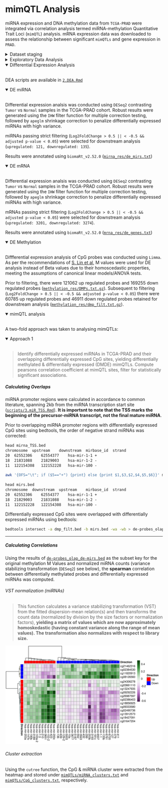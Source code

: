 # mimQTL Analysis

miRNA expression and DNA methylation data from `TCGA-PRAD` were integrated via correlation analysis termed miRNA-methylation Quantitative Trait Loci (`mimQTL`) analysis. mRNA expression data was downloaded to assess the relationship between significant `mimQTLs` and gene expression in `PRAD`.
<details>
<summary>Dataset staging</summary>
<br>

<details open>
<summary>miRNA expression</summary>
<br>

`TCGA-PRAD` miRNA counts were downloaded from the GDC portal:

```bash
gdc-client download -m mirna_meta/mirna_manifest -d mirna/
```

A brief explanation of the workflow used to generate the count matrix is given below:

###### [GDC miRNA workflow](https://github.com/bcgsc/mirna)

smRNA sequencing reads are mapped to the `GRCh38` build using `BWA-aln`. Next, the sequencing reads are annotated using `miRBase v21` and `UCSC` - sequencing reads are required to have at least a 3bp overlap with an annotated genomic region to be considered for annotation. It is important to note that due to the workflows reliance on `miRBase` annotations, it is not suitable for novel miRNA discovery. Customized perl scripts (`tcga.pl`) are used to generate the final expression files for GDC. 

Subsequent to the download of individual miRNA expression data, the data was merged into a single dataframe using customized functions in `R` ([`scripts/1.format_assays.Rmd`](scripts/1.format_assays.Rmd): # 1. miRNA Staging).

The `Metastatic` sample was removed, resulting in 52 `Normals` and 498 `Tumor` samples.
***
</details>

<details open>
<summary>DNA methylation</summary>
<br>

Raw DNA methylation data from `TCGA-PRAD` was downloaded from the GDC portal:

```bash
gdc-client download -m methylation_meta/methylation_manifest -d methylation/
```

A brief description of the generation of raw methylation data is given below:

###### [GDC Methylation workflow](https://github.com/zwdzwd/sesame)

`SeSAMe` offers correction to detection failures that occur in other DNA methylation array software commonly due to germline and somatic deletions by utilizing a novel way to calculate the significance of detected signals in methylation arrays. By correcting for these artifacts as well as other improvements to DNA methylation data processing, `SeSAMe` improves upon detection calling and quality control of processed DNA methylation data. `SeSAMe` output files include: two Masked Methylation Array IDAT files, one for each color channel, that contains channel data from a raw methylation array after masking potential genotyping information; and a subsequent Methylation Beta Value TXT file derived from the two Masked Methylation Array IDAT files, that displays the calculated methylation beta value for CpG sites.

The two Masked Methylation Array IDAT files were used in the analysis and processed using the `minfi` package in `R` ([`scripts/1.format_assays.Rmd`](scripts/1.format_assays.Rmd): # 3. Methylation staging)

Briefly, sample detection p-values were assessed as per recommended in the `minfi` tutorial:

> The method used by minfi to calculate detection p-values compares the total signal $(M+U)$ for each probe to the background signal level, which is estimated from the negative control probes. Very small p-values are indicative of a reliable signal whilst large p-values, for example >0.01, generally indicate a poor quality signal.

![Alt text](methylation_meta/pval_det.png?raw=true)

3 samples have p-values higher than 0.01 and are discarded from downstream analysis. 

As with the miRNA and mRNA assays, the `Metastatic` sample was removed, resulting in 50 `Normal` samples and 499 `Tumor` samples.

Quantile processing, removal of probes overlapping SNPs and [cross-reactive probes](methylation_meta/cross_reactive_probes.csv) was performed as per the minfi documentation.

***
</details>

<details open>
<summary>mRNA expression</summary>
<br>

`TCGA-PRAD` mRNA expression data was downloaded from the GDC portal [link to full workflow available here](https://www.biostars.org/p/9500223/).

```bash
gdc-client download -m rna_meta/mrna_manifest -d mrna/
```

###### [GDC mRNA workflow](https://github.com/akahles/icgc_rnaseq_align)

The mRNA Analysis pipeline begins with the Alignment Workflow, which is performed using a two-pass method with `STAR`. `STAR` aligns each read group separately and then merges the resulting alignments into one. As of release `v32`, which uses `STAR` to directly output `FPKM`, `RPKM`, and `TPM` values (`--quantMode TranscriptomeSAM GeneCounts`) `HTSeq` has been made redundant and is no longer used to generate gene level counts.

When staging the gene level counts, the `unstranded` column was selected to create the gene expression matrix for `TCGA-PRAD` ([`scripts/1.format_assays.Rmd`](scripts/1.format_assays.Rmd): # 2. mRNA staging).

Upon removal of the `Metastatic` sample, the number of samples was 50 `Normals` and 500 `Tumor` samples.

***
</details>
</details>

<details>
<summary> Exploratory Data Analysis</summary>
<br>

<details open>
<summary>miRNA EDA</summary>
<br>

Pearsons R2 correlation was computed between Principal Components 1:10 of variance stabilized miRNA expression data. Based on the results of the exploratory data analysis, the covariates 'age', 'ajcc tumor stage' and 'race' will not be included in the `DESeq2` generalized linear model.

![Alt text](mirna_meta/PCA_corr.png?raw=true "R2 correlation PC:Metadata")

![Alt text](mirna_meta/PCA_biplot.png?raw=true "PCA miRNA biplot")

</details>

<details open>
<summary>mRNA EDA</summary>
<br>

Pearsons R2 correlation was computed between Principal Components 1:10 of variance stabilized mRNA expression data. The covariate 'ajcc tumor stage' was correlated with PC3, however as PC3 only accounts for 5.36% variation in the dataset, this covariate was excluded from the analysis.

![Alt text](mrna_meta/PCA_corr.png?raw=true "R2 correlation PC:Metadata")

![Alt text](mrna_meta/PCA_biplot.png?raw=true "PCA mRNA biplot")

</details>

<details open>
<summary>DNA methylation EDA</summary>
<br>

MDS plot displaying the top 10,000 CpG sites in the TCGA-PRAD cohort given below.

![Alt text](methylation_meta/PCA_biplot.png?raw=true "MDS methyation biplot")

</details>
</details>

<details open>
<summary> Differential Expression Analysis</summary>
<br>

DEA scripts are available in [`2.DEA.Rmd`](scripts/DEA.Rmd)

<details open>
<summary>DE miRNA</summary>
<br>

Differential expression analsis was conducted using `DESeq2` contrasting `Tumor` vs `Normal` samples in the TCGA-PRAD cohort. Robust results were generated using the `IHW` filter function for multiple correction testing, followed by `apeglm` shrinkage correction to penalize differentially expressed miRNAs with high variance.

miRNAs passing strict filtering (`Log2FoldChange > 0.5 || < -0.5 && adjusted p-value < 0.05`) were selected for downstream analysis (`upregulated: 121, downregulated: 135`).

Results were annotated using `biomaRt_v2.52.0` ([`mirna_res/de_mirs.txt`](mirna_res/de_mirs.txt))
</details>

<details open>
<summary>DE mRNA</summary>
<br>

Differential expression analsis was conducted using `DESeq2` contrasting `Tumor` vs `Normal` samples in the TCGA-PRAD cohort. Robust results were generated using the `IHW` filter function for multiple correction testing, followed by `apeglm` shrinkage correction to penalize differentially expressed miRNAs with high variance.

mRNAs passing strict filtering (`Log2FoldChange > 0.5 || < -0.5 && adjusted p-value < 0.05`) were selected for downstream analysis (`upregulated: 3201, downregulated: 3274`).

Results were annotated using `biomaRt_v2.52.0` ([`mrna_res/de_genes.txt`](mrna_res/de_genes.txt))

</details>

<details open>
<summary>DE Methylation</summary>
<br>

Diffferential expression analysis of CpG probes was conducted using `Limma`. As per the recommendations of [S. Lin et al](https://bmcbioinformatics.biomedcentral.com/articles/10.1186/1471-2105-11-587), M values were used for DE analysis instead of Beta values due to their homoscedastic properties, meeting the assumptions of canonical linear models/ANOVA tests.

Prior to filtering, there were 121062 up regulated probes and 169255 down regulated probes ([`methylation_res/DMPs.txt.gz`](methylation_res/DMPs.txt)). Subsequent to filtering (`Log2FoldChange > 0.5 || < -0.5 && adjusted p-value < 0.05`) there were 60785 up regulated probes and 46911 down regulated probes retained for downstream analysis ([`methylation_res/dmp_filt.txt.gz`](methylation_res/dmp_filt.txt)).

</details>
</details>

<details open>
<summary>mimQTL analysis</summary>
<br>

A two-fold approach was taken to analysing mimQTLs:

<details open>
<summary>Approach 1</summary>
<br>

> Identify differentially expressed miRNAs in TCGA-PRAD and their overlapping differentially expressed CpG sites, yielding differentially methylated & differentially expressed (DMDE) mimQTLs. Compute pearsons correlation coefficient at mimQTL sites, filter for statistically significant associations.

##### Calculating Overlaps

miRNA promoter regions were calculated in accordance to common literature, spanning 2kb from the miRNA transcription start site ([`scripts/3.miR_TSS.Rmd`](scripts/3.miR_TSS.Rmd)). **It is importsnt to note that the TSS marks the beginning of the precursor-miRNA transcript, not the final mature miRNA**.

Prior to overlapping miRNA promoter regions with differentially expressed CpG sites using bedtools, the order of negative strand miRNAs was corrected:

```console
head mirna_TSS.bed 
chromosome	upstream	downstream	mirbase_id	strand
20	62552306	62554377	hsa-mir-1-1	+
18	21831088	21829003	hsa-mir-1-2	-
11	122154308	122152228	hsa-mir-100	-
```

```bash
awk '{OFS="\t"; if ($5=="+") {print} else {print $1,$3,$2,$4,$5,$6}}' mirna_TSS.bed | sed 's/[[:space:]]*$//' > mirs.bed
```

```console
head mirs.bed
chromosome	downstream	upstream	mirbase_id	strand
20	62552306	62554377	hsa-mir-1-1	+
18	21829003	21831088	hsa-mir-1-2	-
11	122152228	122154308	hsa-mir-100	-
```

Differentially expressed CpG sites were overlapped with differentially expressed miRNAs using bedtools:

```bash
bedtools intersect -a dmp_filt.bed -b mirs.bed -wa -wb > de-probes_olap_de-mirs.bed
```

***

##### Calculating Correlations

Using the results of [`de-probes_olap_de-mirs.bed`](bedtools/de-probes_olap_de-mirs.bed) as the subset key for the original methylation M Values and normalized miRNA counts (variance stabilizing transformation (`DESeq2`) see below), the **spearman** correlation between differentially methylated probes and differentially expressed miRNAs was computed.

###### VST normalization (miRNAs)

> This function calculates a variance stabilizing transformation (VST) from the fitted dispersion-mean relation(s) and then transforms the count data (normalized by division by the size factors or normalization factors), **yielding a matrix of values which are now approximately homoskedastic (having constant variance along the range of mean values). The transformation also normalizes with respect to library size.** 

![Alt text](mimQTLs/spearman_heatmap.png?raw=true "Spearman correlation heatmap")

###### Cluster extraction

Using the `cutree` function, the CpG & miRNA cluster were extracted from the heatmap and stored under [`mimQTLs/miRNA_clusters.txt`](mimQTLs/miRNA_clusters.txt) and [`mimQTLs/CpG_clusters.txt`](mimQTLs/CpG_clusters.txt), respectively.

</details>